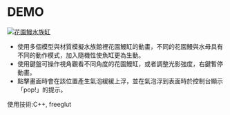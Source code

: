 # DEMO

[![花園鰻水族缸](https://img.youtube.com/vi/6t_DNjbWwzg/0.jpg)](https://www.youtube.com/watch?v=6t_DNjbWwzg)

- 使用多個模型與材質模擬水族館裡花園鰻缸的動畫，不同的花園鰻與水母具有不同的動作模式，加入隨機性使魚缸更為生動。
- 使用鍵盤可操作視角觀看不同角度的花園鰻缸，或者調整光影強度，右鍵暫停動畫。
- 點擊畫面時會在該位置產生氣泡緩緩上浮，並在氣泡浮到表面時於控制台顯示「pop!」的提示。

使用技術:C++, freeglut
